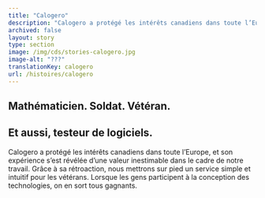 ```yaml
---
title: "Calogero"
description: "Calogero a protégé les intérêts canadiens dans toute l’Europe, et son expérience s’est révélée d’une valeur inestimable dans le cadre de notre travail."
archived: false
layout: story
type: section
image: /img/cds/stories-calogero.jpg
image-alt: "???"
translationKey: calogero
url: /histoires/calogero
---
```

## Mathématicien. Soldat. Vétéran.
## Et aussi, testeur de logiciels.

Calogero a protégé les intérêts canadiens dans toute l’Europe, et son expérience s’est révélée d’une valeur inestimable dans le cadre de notre travail. Grâce à sa rétroaction, nous mettrons sur pied un service simple et intuitif pour les vétérans. Lorsque les gens participent à la conception des technologies, on en sort tous gagnants.